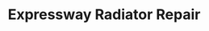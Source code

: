 ---
title: "Expressway Radiator Repair"
url: /kansas-city/expressway-radiator-repair/
shop: Autowerkstatt
---